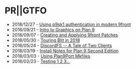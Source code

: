 # PR||GTFO

* 2018/12/27 - [Using p9sk1 authentication in modern 9front](https://seh.dev/2018/12/27/0/)
* 2018/09/21 - [Intro to Graphics on Plan 9](https://seh.dev/2018/09/21/0/)
* 2018/09/07 - [Creating and Applying 9front Patches](https://seh.dev/2018/09/07/0/)
* 2018/05/30 - [Touring Blit in 2018](https://seh.dev/2018/05/30/0/)
* 2018/05/24 - [DiscordFS -- A Tale of Two Clients](https://seh.dev/2018/05/24/0/)
* 2018/03/19 - [Install Notes for Plan 9 Second Edition](https://seh.dev/2018/03/19/0/)
* 2018/03/03 - [Using Plan9Port Mkfiles](https://seh.dev/2018/03/03/0/)
* 2018/02/23 - [Testing 1 2 3…](https://seh.dev/2018/02/23/0/)

